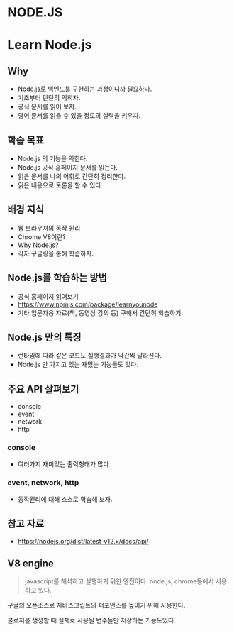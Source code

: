 # NODE.JS

# Learn Node.js

## Why

- Node.js로 백엔드를 구현하는 과정이니까 필요하다.
- 기초부터 탄탄히 익히자.
- 공식 문서를 읽어 보자.
- 영어 문서를 읽을 수 있을 정도의 실력을 키우자.

## 학습 목표

- Node.js 의 기능을 익힌다.
- Node.js 공식 홈페이지 문서를 읽는다.
- 읽은 문서를 나의 어휘로 간단히 정리한다.
- 읽은 내용으로 토론을 할 수 있다.

## 배경 지식

- 웹 브라우져의 동작 원리
- Chrome V8이란?
- Why Node.js?
- 각자 구글링을 통해 학습하자.

## Node.js를 학습하는 방법

- 공식 홈페이지 읽어보기
- https://www.npmjs.com/package/learnyounode
- 기타 입문자용 자료(책, 동영상 강의 등) 구해서 간단히 학습하기

## Node.js 만의 특징

- 런타임에 따라 같은 코드도 실행결과가 약간씩 달라진다.
- Node.js 만 가지고 있는 재밌는 기능들도 있다.

## 주요 API 살펴보기

- console
- event
- network
- http

### console

- 여러가지 재미있는 출력형태가 많다.

### event, network, http

- 동작원리에 대해 스스로 학습해 보자.

## 참고 자료

- https://nodejs.org/dist/latest-v12.x/docs/api/





##  V8 engine

> javascript를 해석하고 실행하기 위한 엔진이다. node.js, chrome등에서 사용하고 있다. 

구글의 오픈소스로 자바스크립트의 퍼포먼스를 높이기 위해 사용한다.

클로저를 생성할 때 실제로 사용될 변수들만 저장하는 기능도있다.